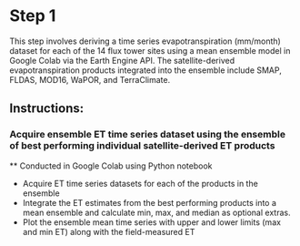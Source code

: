# Step 1

This step involves deriving a time series evapotranspiration (mm/month) dataset for each of the 14 flux tower sites using a mean ensemble model in Google Colab via the Earth Engine API. The satellite-derived evapotranspiration products integrated into the ensemble include SMAP, FLDAS, MOD16, WaPOR, and TerraClimate.

## Instructions:
### Acquire ensemble ET time series dataset using the ensemble of best performing individual satellite-derived ET products
** Conducted in Google Colab using Python notebook
- Acquire ET time series datasets for each of the products in the ensemble
- Integrate the ET estimates from the best performing products into a mean ensemble and calculate min, max, and median as optional extras.
- Plot the ensemble mean time series with upper and lower limits (max and min ET) along with the field-measured ET
